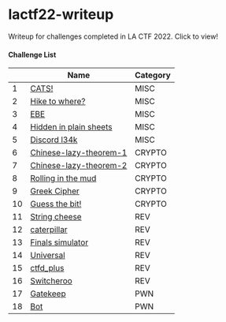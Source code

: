 # lactf22-writeup
Writeup for challenges completed in LA CTF 2022. Click to view!

#### Challenge List
|   | Name | Category |
| --- | --- | --- |
| 1 | [CATS!](https://github.com/adaisyx/lactf22-writeup/blob/main/CATS/Solution.md#challenge---cats) | MISC |
| 2 | [Hike to where?](https://github.com/adaisyx/lactf22-writeup/blob/main/Hike-To-Where/Solution.md#problem) | MISC |
| 3 | [EBE](https://github.com/adaisyx/lactf22-writeup/blob/main/MISC/EBE_PlainSheets_DiscordLeak_Feedback_solution.md#challenge-ebe) | MISC |
| 4 | [Hidden in plain sheets](https://github.com/adaisyx/lactf22-writeup/blob/main/MISC/EBE_PlainSheets_DiscordLeak_Feedback_solution.md#challenge-hidden-in-plain-sheets) | MISC |
| 5 | [Discord l34k](https://github.com/adaisyx/lactf22-writeup/blob/main/MISC/EBE_PlainSheets_DiscordLeak_Feedback_solution.md#challenge-discord-l34k) | MISC |
| 6 | [Chinese-lazy-theorem-1](https://github.com/adaisyx/lactf22-writeup/blob/main/Chinese%20Lazy%20Theorems/Solution.md#challenge-1-chinese-lazy-theorem-1) | CRYPTO |
| 7 | [Chinese-lazy-theorem-2](https://github.com/adaisyx/lactf22-writeup/blob/main/Chinese%20Lazy%20Theorems/Solution.md#challenge-2-chinese-lazy-theorem-2) | CRYPTO |
| 8 | [Rolling in the mud](https://github.com/adaisyx/lactf22-writeup/blob/main/CRYPTO/Ciphers_GreekCyper_RollingInTheMud.md#challenge-1-rolling-in-the-mud) | CRYPTO |
| 9 | [Greek Cipher](https://github.com/adaisyx/lactf22-writeup/blob/main/CRYPTO/Ciphers_GreekCyper_RollingInTheMud.md#challenge-2-greek-cipher) | CRYPTO |
| 10 | [Guess the bit!](https://github.com/adaisyx/lactf22-writeup/blob/main/CRYPTO/GuessTheBit_Solution.md) | CRYPTO |
| 11 | [String cheese](https://github.com/adaisyx/lactf22-writeup/blob/main/REV/Strings_and_Caterpillar_Solution.md#challenge-string-cheese) | REV |
| 12 | [caterpillar](https://github.com/adaisyx/lactf22-writeup/blob/main/REV/Strings_and_Caterpillar_Solution.md#challenge-caterpillar) | REV |
| 13 | [Finals simulator](https://github.com/adaisyx/lactf22-writeup/blob/main/REV/Finals_Simulator/Finals_Simulator.md) | REV |
| 14 | [Universal](https://github.com/adaisyx/lactf22-writeup/blob/main/REV/Universal/Universal.md) | REV |
| 15 | [ctfd_plus](https://github.com/adaisyx/lactf22-writeup/blob/main/REV/ctfd_plus/ctfd_plus.md) | REV | 
| 16 | [Switcheroo](https://github.com/adaisyx/lactf22-writeup/blob/main/REV/Switcheroo/Switcheroo.md) | REV |
| 17 | [Gatekeep](https://github.com/adaisyx/lactf22-writeup/blob/main/PWN/Gatekeep/Gatekeep.md) | PWN |
| 18 | [Bot](https://github.com/adaisyx/lactf22-writeup/blob/main/PWN/Bot/Bot.md) | PWN |
